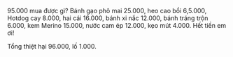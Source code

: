 95.000 mua được gì? Bánh gạo phô mai 25.000, heo cao bồi 6,5.000, Hotdog cay 8.000, hai cái 16.000, bánh xi nắc 12.000, bánh tráng trộn 6.000, kem Merino 15.000, nước cam ép 12.000, kẹo mút 4.000. Hết tiền em ơi!

Tổng thiệt hại 96.000, lố 1.000.
